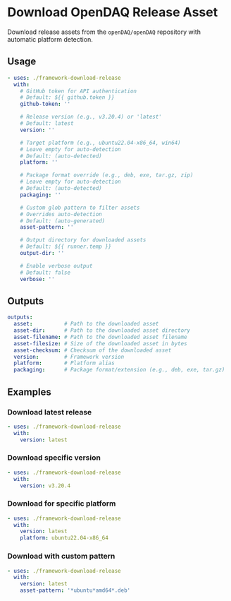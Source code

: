 # Download OpenDAQ Release Asset

Download release assets from the `openDAQ/openDAQ` repository with automatic platform detection.

## Usage

```yaml
- uses: ./framework-download-release
  with:
    # GitHub token for API authentication
    # Default: ${{ github.token }}
    github-token: ''

    # Release version (e.g., v3.20.4) or 'latest'
    # Default: latest
    version: ''

    # Target platform (e.g., ubuntu22.04-x86_64, win64)
    # Leave empty for auto-detection
    # Default: (auto-detected)
    platform: ''

    # Package format override (e.g., deb, exe, tar.gz, zip)
    # Leave empty for auto-detection
    # Default: (auto-detected)
    packaging: ''

    # Custom glob pattern to filter assets
    # Overrides auto-detection
    # Default: (auto-generated)
    asset-pattern: ''

    # Output directory for downloaded assets
    # Default: ${{ runner.temp }}
    output-dir: ''

    # Enable verbose output
    # Default: false
    verbose: ''
```

## Outputs

```yaml
outputs:
  asset:          # Path to the downloaded asset
  asset-dir:      # Path to the downloaded asset directory
  asset-filename: # Path to the downloaded asset filename
  asset-filesize: # Size of the downloaded asset in bytes
  asset-checksum: # Checksum of the downloaded asset
  version:        # Framework version
  platform:       # Platform alias
  packaging:      # Package format/extension (e.g., deb, exe, tar.gz)
```

## Examples

### Download latest release

```yaml
- uses: ./framework-download-release
  with:
    version: latest
```

### Download specific version

```yaml
- uses: ./framework-download-release
  with:
    version: v3.20.4
```

### Download for specific platform

```yaml
- uses: ./framework-download-release
  with:
    version: latest
    platform: ubuntu22.04-x86_64
```

### Download with custom pattern

```yaml
- uses: ./framework-download-release
  with:
    version: latest
    asset-pattern: '*ubuntu*amd64*.deb'
```
